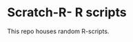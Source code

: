 # Scratch-R- R scripts
This repo houses random R-scripts.
<!--stackedit_data:
eyJoaXN0b3J5IjpbLTIyMjM3NjUxXX0=
-->
